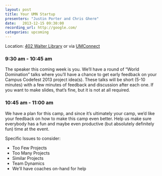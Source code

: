 ```yaml
---
layout: post
title: Your UMN Startup
presenters: "Justin Porter and Chris Ghere"
date:   2013-12-15 09:30:00
recording_url: http://google.com/
categories: upcoming
---
```


Location\: [402 Walter Library](https://www.google.com/maps/preview#!q=Walter+Library%2C+Pleasant+Street+Southeast%2C+Minneapolis%2C+MN&data=!4m15!2m14!1m13!1s0x52b32d1432b86bc9%3A0x61ecfbc5c41c957c!3m8!1m3!1d6979671!2d-93.3612905!3d46.4418595!3m2!1i1436!2i952!4f13.1!4m2!3d44.9754336!4d-93.2362591) or via [UMConnect](https://umconnect.umn.edu/cpm)

### 9:30 am - 10:45 am
The speaker this coming week is you. We’ll have a round of “World Domination” talks where you’ll have a chance to get early feedback on your Campus Codefest 2013 project idea(s). These talks will be short (5-10 minutes) with a few minutes of feedback and discussion after each one. If you want to make slides, that’s fine, but it is not at all required.

### 10:45 am - 11:00 am
We have a plan for this camp, and since it’s ultimately your camp, we’d like your feedback on how to make this camp even better. Help us make sure everybody has a fun and maybe even productive (but absolutely definitely fun) time at the event.

Specific Issues to consider:

- Too Few Projects
- Too Many Projects
- Similar Projects
- Team Dynamics
- We'll have coaches on-hand for help

